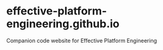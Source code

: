 # effective-platform-engineering.github.io
Companion code website for Effective Platform Engineering
